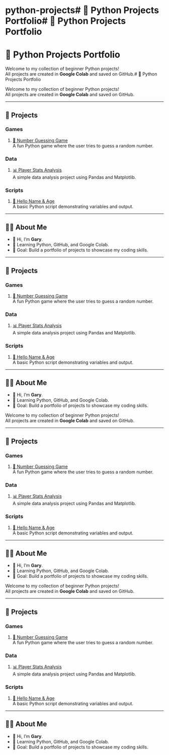 # python-projects# 🚀 Python Projects Portfolio# 🚀 Python Projects Portfolio
# 🚀 Python Projects Portfolio

Welcome to my collection of beginner Python projects!  
All projects are created in **Google Colab** and saved on GitHub.# 🚀 Python Projects Portfolio

Welcome to my collection of beginner Python projects!  
All projects are created in **Google Colab** and saved on GitHub.

---

## 📂 Projects

### Games
1. [🎲 Number Guessing Game](https://colab.research.google.com/github/garybeal25-sketch/python-projects/blob/main/games/number_guessing_game.ipynb)  
   A fun Python game where the user tries to guess a random number.

### Data
1. [📊 Player Stats Analysis](https://colab.research.google.com/github/garybeal25-sketch/python-projects/blob/main/data/player_stats_analysis.ipynb)  
   A simple data analysis project using Pandas and Matplotlib.

### Scripts
1. [👤 Hello Name & Age](https://colab.research.google.com/github/garybeal25-sketch/python-projects/blob/main/hello_name_age.ipynb)  
   A basic Python script demonstrating variables and output.

---

## 🧑‍💻 About Me
- 👋 Hi, I’m **Gary**.  
- 🌱 Learning Python, GitHub, and Google Colab.  
- 🎯 Goal: Build a portfolio of projects to showcase my coding skills.


---

## 📂 Projects

### Games
1. [🎲 Number Guessing Game](https://colab.research.google.com/github/garybeal25-sketch/python-projects/blob/main/games/number_guessing_game.ipynb)  
   A fun Python game where the user tries to guess a random number.

### Data
1. [📊 Player Stats Analysis](https://colab.research.google.com/github/garybeal25-sketch/python-projects/blob/main/data/player_stats_analysis.ipynb)  
   A simple data analysis project using Pandas and Matplotlib.

### Scripts
1. [👤 Hello Name & Age](https://colab.research.google.com/github/garybeal25-sketch/python-projects/blob/main/hello_name_age.ipynb)  
   A basic Python script demonstrating variables and output.

---

## 🧑‍💻 About Me
- 👋 Hi, I’m **Gary**.  
- 🌱 Learning Python, GitHub, and Google Colab.  
- 🎯 Goal: Build a portfolio of projects to showcase my coding skills.

Welcome to my collection of beginner Python projects!  
All projects are created in **Google Colab** and saved on GitHub.

---

## 📂 Projects

### Games
1. [🎲 Number Guessing Game](games/number_guessing_game.ipynb)  
   A fun Python game where the user tries to guess a random number.

### Data
1. [📊 Player Stats Analysis](data/player_stats_analysis.ipynb)  
   A simple data analysis project using Pandas and Matplotlib.

### Scripts
1. [👤 Hello Name & Age](hello_name_age.ipynb)  
   A basic Python script demonstrating variables and output.

---

## 🧑‍💻 About Me
- 👋 Hi, I’m **Gary**.  
- 🌱 Learning Python, GitHub, and Google Colab.  
- 🎯 Goal: Build a portfolio of projects to showcase my coding skills.


Welcome to my collection of beginner Python projects!  
All projects are created in **Google Colab** and saved on GitHub.

---

## 📂 Projects

### Games
1. [🎲 Number Guessing Game](games/number_guessing_game.ipynb)  
   A fun Python game where the user tries to guess a random number.

### Data
1. [📊 Player Stats Analysis](data/player_stats_analysis.ipynb)  
   A simple data analysis project using Pandas and Matplotlib.

### Scripts
1. [👤 Hello Name & Age](hello_name_age.ipynb)  
   A basic Python script demonstrating variables and output.

---

## 🧑‍💻 About Me
- 👋 Hi, I’m **Gary**.  
- 🌱 Learning Python, GitHub, and Google Colab.  
- 🎯 Goal: Build a portfolio of projects to showcase my coding skills.
